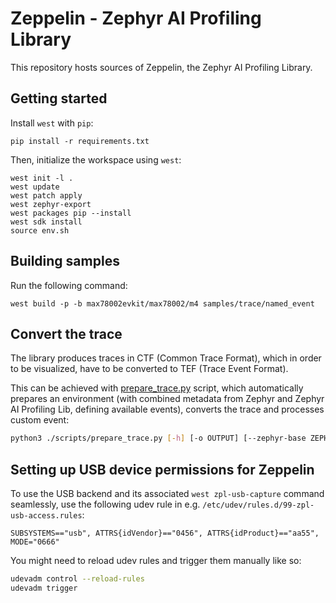 # Zeppelin - Zephyr AI Profiling Library

This repository hosts sources of Zeppelin, the Zephyr AI Profiling Library.

## Getting started

Install `west` with `pip`:

<!-- name="pip-init" -->
```shell
pip install -r requirements.txt
```

Then, initialize the workspace using `west`:

<!-- name="west-init" -->
```shell
west init -l .
west update
west patch apply
west zephyr-export
west packages pip --install
west sdk install
source env.sh
```

## Building samples

Run the following command:
<!-- name="build-samples -->
```shell
west build -p -b max78002evkit/max78002/m4 samples/trace/named_event
```

## Convert the trace

The library produces traces in CTF (Common Trace Format), which in order to be visualized, have to be converted to TEF (Trace Event Format).

This can be achieved with [prepare_trace.py](./scripts/prepare_trace.py) script, which automatically prepares an environment (with combined metadata from Zephyr and Zephyr AI Profiling Lib, defining available events), converts the trace and processes custom event:

```bash
python3 ./scripts/prepare_trace.py [-h] [-o OUTPUT] [--zephyr-base ZEPHYR_BASE] [--tflm-model-path TFLM_MODEL_PATH] ctf_trace
```

## Setting up USB device permissions for Zeppelin

To use the USB backend and its associated `west zpl-usb-capture` command
seamlessly, use the following udev rule in e.g.
`/etc/udev/rules.d/99-zpl-usb-access.rules`:

```
SUBSYSTEMS=="usb", ATTRS{idVendor}=="0456", ATTRS{idProduct}=="aa55", MODE="0666"
```

You might need to reload udev rules and trigger them manually like so:
```bash
udevadm control --reload-rules
udevadm trigger
```
